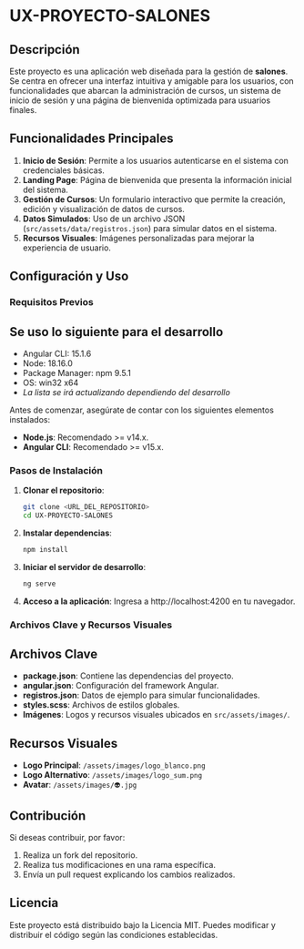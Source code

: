 # UX-PROYECTO-SALONES

## Descripción

Este proyecto es una aplicación web diseñada para la gestión de **salones**. Se centra en ofrecer una interfaz intuitiva y amigable para los usuarios, con funcionalidades que abarcan la administración de cursos, un sistema de inicio de sesión y una página de bienvenida optimizada para usuarios finales.

## Funcionalidades Principales

1. **Inicio de Sesión**: Permite a los usuarios autenticarse en el sistema con credenciales básicas.
2. **Landing Page**: Página de bienvenida que presenta la información inicial del sistema.
3. **Gestión de Cursos**: Un formulario interactivo que permite la creación, edición y visualización de datos de cursos.
4. **Datos Simulados**: Uso de un archivo JSON (`src/assets/data/registros.json`) para simular datos en el sistema.
5. **Recursos Visuales**: Imágenes personalizadas para mejorar la experiencia de usuario.

## Configuración y Uso

### Requisitos Previos

## Se uso lo siguiente para el desarrollo
- Angular CLI: 15.1.6
- Node: 18.16.0
- Package Manager: npm 9.5.1
- OS: win32 x64
- *La lista se irá actualizando dependiendo del desarrollo*
  
Antes de comenzar, asegúrate de contar con los siguientes elementos instalados:

- **Node.js**: Recomendado >= v14.x.
- **Angular CLI**: Recomendado >= v15.x.

### Pasos de Instalación

1. **Clonar el repositorio**:
   ```bash
   git clone <URL_DEL_REPOSITORIO>
   cd UX-PROYECTO-SALONES
2. **Instalar dependencias**:
   ```bash
   npm install
3. **Iniciar el servidor de desarrollo**:
   ```bash
   ng serve
4. **Acceso a la aplicación**:
  Ingresa a http://localhost:4200 en tu navegador.

### Archivos Clave y Recursos Visuales

## Archivos Clave

- **package.json**: Contiene las dependencias del proyecto.
- **angular.json**: Configuración del framework Angular.
- **registros.json**: Datos de ejemplo para simular funcionalidades.
- **styles.scss**: Archivos de estilos globales.
- **Imágenes**: Logos y recursos visuales ubicados en `src/assets/images/`.

## Recursos Visuales

- **Logo Principal**: `/assets/images/logo_blanco.png`
- **Logo Alternativo**: `/assets/images/logo_sum.png`
- **Avatar**: `/assets/images/👽.jpg`

## Contribución

Si deseas contribuir, por favor:

1. Realiza un fork del repositorio.
2. Realiza tus modificaciones en una rama específica.
3. Envía un pull request explicando los cambios realizados.

## Licencia

Este proyecto está distribuido bajo la Licencia MIT. Puedes modificar y distribuir el código según las condiciones establecidas.


